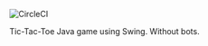 ![CircleCI](https://img.shields.io/circleci/build/github/Maksud3/TicTacToe/master)

Tic-Tac-Toe Java game using Swing. Without bots.
